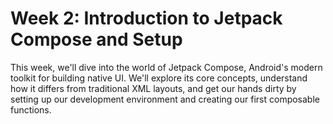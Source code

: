 # Week 2: Introduction to Jetpack Compose and Setup

This week, we'll dive into the world of Jetpack Compose, Android's modern toolkit for building native UI. We'll explore its core concepts, understand how it differs from traditional XML layouts, and get our hands dirty by setting up our development environment and creating our first composable functions.

